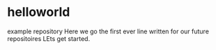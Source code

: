 # helloworld
example repository
Here we go the first ever line written for our future repositoires 
LEts get started.
